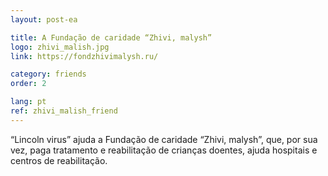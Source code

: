```yaml
---
layout: post-ea

title: A Fundação de caridade “Zhivi, malysh”
logo: zhivi_malish.jpg
link: https://fondzhivimalysh.ru/

category: friends
order: 2

lang: pt
ref: zhivi_malish_friend
---
```


“Lincoln virus” ajuda a Fundação de caridade “Zhivi, malysh”, que, por sua vez, paga tratamento e reabilitação de crianças doentes, ajuda hospitais e centros de reabilitação.
